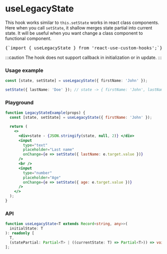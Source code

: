 # useLegacyState

This hook works similar to `this.setState` works in react class components. Here when you call `setState`, it shallow merges state partial into current state. It will be useful when you want change a class component to functional component.

<pre>{`import { useLegacyState } from 'react-use-custom-hooks';`}</pre>

:::caution
The hook does not support callback in initialization or in update.
:::

### Usage example

```typescript
const [state, setState] = useLegacyState({ firstName: 'John' });

setState({ lastName: 'Doe' }); // state -> { firstName: 'John', lastName: Doe }
```

### Playground

```jsx live
function LegacyStateExample(props) {
  const [state, setState] = useLegacyState({ firstName: 'John' });

  return (
    <>
      <div>state - {JSON.stringify(state, null, 2)} </div>
      <input
        type="text"
        placeholder="Last name"
        onChange={e => setState({ lastName: e.target.value })}
      />
      <br />
      <input
        type="number"
        placeholder="Age"
        onChange={e => setState({ age: e.target.value })}
      />
    </>
  );
}
```

### API

```typescript
function useLegacyState<T extends Record<string, any>>(
  initialState: T
): readonly [
  T,
  (statePartial: Partial<T> | ((currentState: T) => Partial<T>)) => void
];
```
